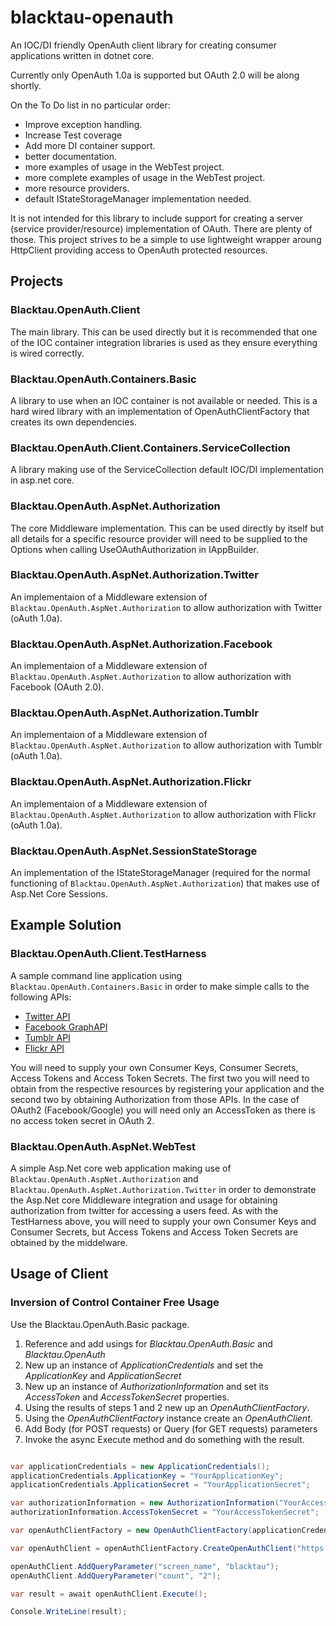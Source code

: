 blacktau-openauth
=================

An IOC/DI friendly OpenAuth client library for creating consumer applications written in dotnet core.

Currently only OpenAuth 1.0a is supported but OAuth 2.0 will be along shortly. 

On the To Do list in no particular order:

* Improve exception handling.
* Increase Test coverage
* Add more DI container support.
* better documentation. 
* more examples of usage in the WebTest project. 
* more complete examples of usage in the WebTest project. 
* more resource providers. 
* default IStateStorageManager implementation needed.

It is not intended for this library to include support for creating a server (service provider/resource) implementation of OAuth. There are plenty of those. 
This project strives to be a simple to use lightweight wrapper aroung HttpClient providing access to OpenAuth protected resources. 

Projects
--------

### Blacktau.OpenAuth.Client

The main library. This can be used directly but it is recommended that one of the IOC container integration libraries is used as they ensure everything is wired correctly. 

### Blacktau.OpenAuth.Containers.Basic 

A library to use when an IOC container is not available or needed. This is a hard wired library with an implementation of OpenAuthClientFactory that creates its own dependencies. 

### Blacktau.OpenAuth.Client.Containers.ServiceCollection 

A library making use of the ServiceCollection default IOC/DI implementation in asp.net core.  

### Blacktau.OpenAuth.AspNet.Authorization

The core Middleware implementation. This can be used directly by itself but all details for a specific resource provider will need to be supplied to the Options when calling UseOAuthAuthorization in IAppBuilder.

### Blacktau.OpenAuth.AspNet.Authorization.Twitter 

An implementaion of a Middleware extension of `Blacktau.OpenAuth.AspNet.Authorization` to allow authorization with Twitter (oAuth 1.0a).  

### Blacktau.OpenAuth.AspNet.Authorization.Facebook 

An implementaion of a Middleware extension of `Blacktau.OpenAuth.AspNet.Authorization` to allow authorization with Facebook (OAuth 2.0).

### Blacktau.OpenAuth.AspNet.Authorization.Tumblr 

An implementaion of a Middleware extension of `Blacktau.OpenAuth.AspNet.Authorization` to allow authorization with Tumblr (oAuth 1.0a).  

### Blacktau.OpenAuth.AspNet.Authorization.Flickr 

An implementaion of a Middleware extension of `Blacktau.OpenAuth.AspNet.Authorization` to allow authorization with Flickr (oAuth 1.0a).  

### Blacktau.OpenAuth.AspNet.SessionStateStorage 

An implementation of the IStateStorageManager (required for the normal functioning of `Blacktau.OpenAuth.AspNet.Authorization`) that makes use of Asp.Net Core Sessions. 

Example Solution
---------------- 

### Blacktau.OpenAuth.Client.TestHarness 

A sample command line application using `Blacktau.OpenAuth.Containers.Basic` in order to make simple calls to the following APIs:

* [Twitter API](https://dev.twitter.com/rest/public)
* [Facebook GraphAPI](https://developers.facebook.com/docs/graph-api) 
* [Tumblr API](https://www.tumblr.com/docs/en/api/v2)
* [Flickr API](https://www.flickr.com/services/api/)

You will need to supply your own Consumer Keys, Consumer Secrets, Access Tokens and Access Token Secrets. 
The first two you will need to obtain from the respective resources by registering your application and the second two by obtaining Authorization from those APIs. In the case of OAuth2 (Facebook/Google) you will need only an AccessToken as there is no access token secret in OAuth 2.

### Blacktau.OpenAuth.AspNet.WebTest

A simple Asp.Net core web application making use of `Blacktau.OpenAuth.AspNet.Authorization` and `Blacktau.OpenAuth.AspNet.Authorization.Twitter` in order to demonstrate the Asp.Net core Middleware integration and usage for obtaining authorization from twitter for accessing a users feed.
As with the TestHarness above, you will need to supply your own Consumer Keys and Consumer Secrets, but Access Tokens and Access Token Secrets are obtained by the middelware.

Usage of Client
---------------

### Inversion of Control Container Free Usage

Use the Blacktau.OpenAuth.Basic package. 

1. Reference and add usings for *Blacktau.OpenAuth.Basic* and *Blacktau.OpenAuth*
2. New up an instance of *ApplicationCredentials* and set the *ApplicationKey* and *ApplicationSecret*
3. New up an instance of *AuthorizationInformation* and set its *AccessToken* and *AccessTokenSecret* properties.
4. Using the results of steps 1 and 2 new up an *OpenAuthClientFactory*.
5. Using the *OpenAuthClientFactory* instance create an *OpenAuthClient*.
6. Add Body (for POST requests) or Query (for GET requests) parameters
7. Invoke the async Execute method and do something with the result. 

```cs

var applicationCredentials = new ApplicationCredentials();
applicationCredentials.ApplicationKey = "YourApplicationKey";
applicationCredentials.ApplicationSecret = "YourApplicationSecret";

var authorizationInformation = new AuthorizationInformation("YourAccessToken");
authorizationInformation.AccessTokenSecret = "YourAccessTokenSecret";

var openAuthClientFactory = new OpenAuthClientFactory(applicationCredentials, authorizationInformation);

var openAuthClient = openAuthClientFactory.CreateOpenAuthClient("https://api.twitter.com/1.1/statuses/user_timeline.json", HttpMethod.Get, OpenAuthVersion.OneA);

openAuthClient.AddQueryParameter("screen_name", "blacktau");
openAuthClient.AddQueryParameter("count", "2");

var result = await openAuthClient.Execute();

Console.WriteLine(result);

```